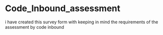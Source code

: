 # Code_Inbound_assessment
i have created this survey form with keeping in mind the requirements of the assessment by code inbound

